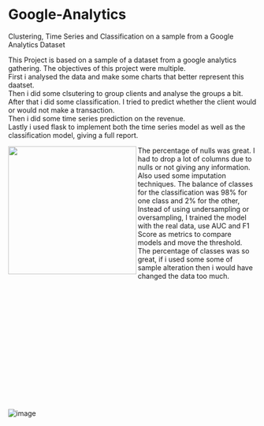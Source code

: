 # Google-Analytics
Clustering, Time Series and Classification on a sample from a Google Analytics Dataset




This Project is based on a sample of a dataset from a google analytics gathering. The objectives of this project were multiple.\
First i analysed the data and make some charts that better represent this daatset.\
Then i did some clsutering to group clients and analyse the groups a bit.\
After that i did some classification. I tried to predict whether the client would or would not make a transaction.\
Then i did some time series prediction on the revenue.\
Lastly i used flask to implement both the time series model as well as the classification model, giving a full report.



<img align="left"  width="260" height="260" src="https://user-images.githubusercontent.com/70241561/121459170-23971480-c981-11eb-8d21-0a9a20ba9b36.png"> 



The percentage of nulls was great. I had to drop a lot of columns due to nulls or not giving any information. Also used some imputation techniques. The balance of classes for the classification was 98% for one class and 2% for the other, Instead of using undersampling or oversampling, I trained the model with the real data, use AUC and F1 Score as metrics to compare models and move the threshold. The percentage of classes was so great, if i used some some of sample alteration then i would have changed the data too much.



<p>&nbsp;</p> 
<p>&nbsp;</p>
<p>&nbsp;</p>
<p>&nbsp;</p>
<p>&nbsp;</p>
<p>&nbsp;</p>
<p>&nbsp;</p>
<p>&nbsp;</p>


![image](https://user-images.githubusercontent.com/70241561/121459495-c059b200-c981-11eb-8704-b23089161d2b.png)

